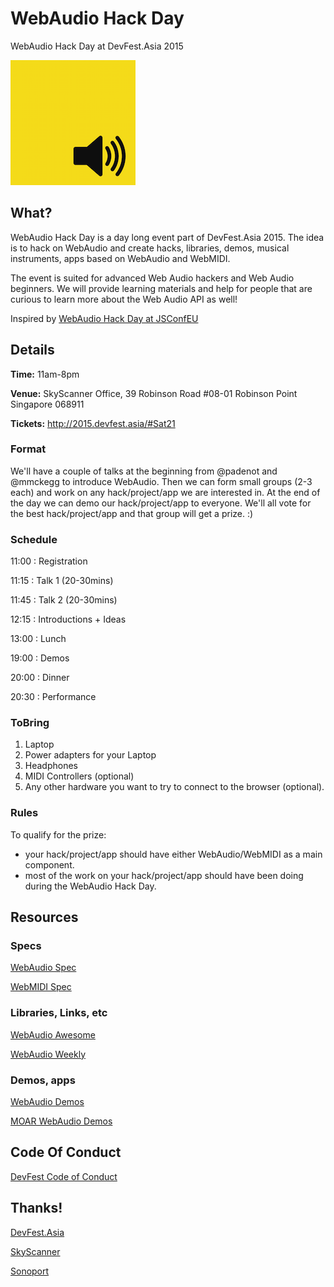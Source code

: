 # WebAudio Hack Day
WebAudio Hack Day at DevFest.Asia 2015

![webaudio](webaudio-js.png)

## What?

WebAudio Hack Day is a day long event part of DevFest.Asia 2015. The idea is to hack on WebAudio and create hacks, libraries, demos, musical instruments, apps based on WebAudio and WebMIDI. 

The event is suited for advanced Web Audio hackers and Web Audio beginners. We will provide learning materials and help for people that are curious to learn more about the Web Audio API as well!

Inspired by [WebAudio Hack Day at JSConfEU](http://janmonschke.com/blog/2014/10/03/web-audio-hackday-2014.html)

## Details

**Time:** 11am-8pm

**Venue:** SkyScanner Office, 39 Robinson Road #08-01 Robinson Point Singapore 068911

**Tickets:** http://2015.devfest.asia/#Sat21

### Format
We'll have a couple of talks at the beginning from @padenot and @mmckegg to introduce WebAudio. Then we can form small groups (2-3 each) and work on any hack/project/app we are interested in. At the end of the day we can demo our hack/project/app to everyone. We'll all vote for the best hack/project/app and that group will get a prize. :)

### Schedule

11:00 : Registration

11:15 : Talk 1 (20-30mins)

11:45 : Talk 2 (20-30mins)

12:15 : Introductions + Ideas

13:00 : Lunch

19:00 : Demos

20:00 : Dinner

20:30 : Performance


### ToBring

1. Laptop
2. Power adapters for your Laptop
3. Headphones
4. MIDI Controllers (optional)
5. Any other hardware you want to try to connect to the browser (optional).

### Rules
To qualify for the prize:

- your hack/project/app should have either WebAudio/WebMIDI as a main component.
- most of the work on your hack/project/app should have been doing during the WebAudio Hack Day.

## Resources

### Specs
[WebAudio Spec](https://webaudio.github.io/web-audio-api/)

[WebMIDI Spec](http://webaudio.github.io/web-midi-api)

### Libraries, Links, etc
[WebAudio Awesome](https://github.com/notthetup/awesome-webaudio)

[WebAudio Weekly](http://blog.chrislowis.co.uk/waw.html)

### Demos, apps
[WebAudio Demos](https://webaudiodemos.appspot.com/)

[MOAR WebAudio Demos](https://webaudio.github.io/demo-list/)
 
## Code Of Conduct
[DevFest Code of Conduct](http://2015.devfest.asia/code-of-conduct.html)

## Thanks!
[DevFest.Asia](http://devfest.asia/)

[SkyScanner](http://www.skyscanner.com.sg/)

[Sonoport](http://sonoport.com/)



